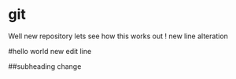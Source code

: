 # git 

Well new repository lets see how this works out ! new line alteration 

#hello world 
new edit line 

##subheading change 